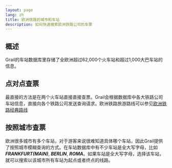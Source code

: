 ```yaml
---
layout: page
lang: zh
title: 欧洲铁路的城市和车站
description: 如何快速搜索欧洲铁路公司的车票
---
```


## 概述
Grail的车站数据库里存储了全欧洲超过62,000个火车站和超过1,000大巴车站的信息。

## 点对点查票
最直接的方法是在两个火车站直接直接查票。Grail会根据数据库中各大铁路公司车站信息，直接向各个铁路公司发送查询请求。欧洲铁路旅游路线可以参见[欧洲铁路经典路线](02_popular_routes)

## 按照城市查票
欧洲很多城市有多个车站，对于游客来说很难知道具体哪个车站，因此Grail提供了按照城市模糊查询的方式。在车站数据库中有不少车站是全大写字母，比如***FRANKFURT(MAIN)***, ***BERLIN***, ***ROMA***。如果车站是全大写字母，选择该车站，就可以搜索以该城市所有车站为起点或者终点的线路。


